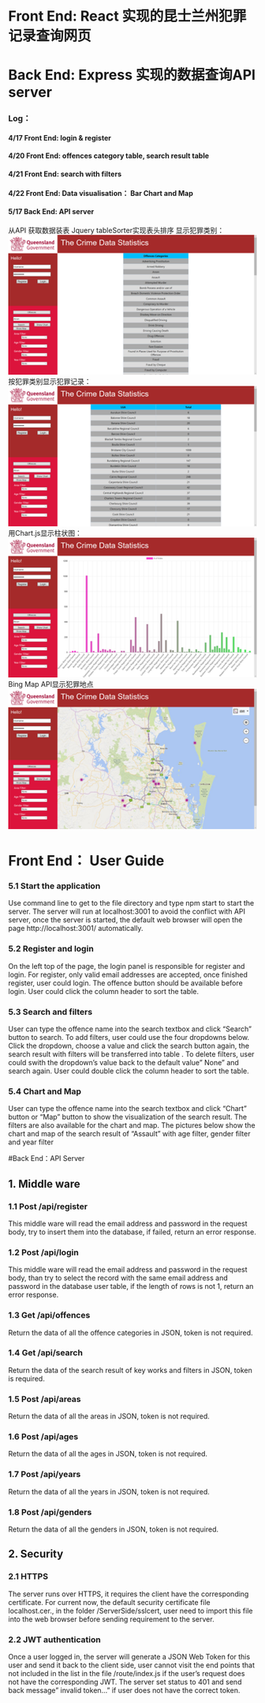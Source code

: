 # Front End: React 实现的昆士兰州犯罪记录查询网页
# Back End: Express 实现的数据查询API server

### Log：

#### 4/17 Front End: login & register
#### 4/20 Front End: offences category table, search result table
#### 4/21 Front End: search with filters
#### 4/22 Front End: Data visualisation： Bar Chart and Map
#### 5/17 Back End: API server 
从API 获取数据装表
Jquery tableSorter实现表头排序
显示犯罪类别：
<img src="2019-04-28 (1).png"></img>
按犯罪类别显示犯罪记录：
<img src="2019-04-28 (2).png"></img>
用Chart.js显示柱状图：
<img src="2019-04-28 (3).png"></img>
Bing Map API显示犯罪地点
<img src="2019-04-28 (4).png"></img>

# Front End： User Guide

### 5.1	 Start the application 

Use command line to get to the file directory and type npm start to start the server.
The server will run at localhost:3001 to avoid the conflict with API server, once the server is started, the default web browser will open the page http://localhost:3001/ automatically.

### 5.2	 Register and login 

On the left top of the page, the login panel is responsible for register and login.
For register, only valid email addresses are accepted, once finished register, user could login. The offence button should be available before login.
User could click the column header to sort the table.
             
### 5.3	 Search and filters

User can type the offence name into the search textbox and click “Search” button to search.
To add filters, user could use the four dropdowns below. Click the dropdown, choose a value and click the search button again, the search result with filters will be transferred into table .
To delete filters, user could swith the dropdown’s value back to the default value” None”  and search again.
User could double click the column header to sort the table.
       
### 5.4	 Chart and Map

User can type the offence name into the search textbox and click “Chart” button or “Map” button to show the visualization of the search result.
The filters are also available for the chart and map.
The pictures below show the chart and map of the search result of “Assault” with age filter, gender filter and year filter

#Back End：API Server 

## 1.	Middle ware

### 1.1 Post /api/register
This middle ware will read the email address and password in the request body, try to insert them into the database, if failed, return an error response.    

### 1.2 Post /api/login
This middle ware will read the email address and password in the request body, than try to select the record with the same email address and password in the database user table, if the length of rows is not 1, return an error response.

### 1.3 Get /api/offences
Return the data of all the offence categories in JSON, token is not required.

### 1.4 Get /api/search
Return the data of the search result of key works and filters in JSON, token is required.

### 1.5 Post /api/areas
Return the data of all the areas in JSON, token is not required. 

### 1.6 Post /api/ages
Return the data of all the ages in JSON, token is not required. 

### 1.7 Post /api/years
Return the data of all the years in JSON, token is not required.

### 1.8 Post /api/genders
Return the data of all the genders in JSON, token is not required. 

## 2.	Security 

### 2.1	 HTTPS
The server runs over HTTPS, it requires the client have the corresponding certificate. 
For current now, the default security certificate file localhost.cer., in the folder /ServerSide/sslcert, user need to import this file into the web browser before sending requirement to the server.

### 2.2	 JWT authentication
Once a user logged in, the server will generate a JSON Web Token for this user and send it back to the client side, user cannot visit the end points that not included in the list in the file /route/index.js if the user’s request does not have the corresponding JWT.
The server set status to 401 and send back message” invalid token...” if user does not have the correct token.
